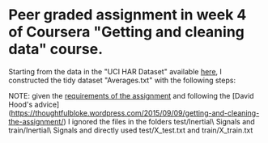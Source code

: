 # Peer graded assignment in week 4 of Coursera "Getting and cleaning data" course.

Starting from the data in the "UCI HAR Dataset" available [here](https://d396qusza40orc.cloudfront.net/getdata%2Fprojectfiles%2FUCI%20HAR%20Dataset.zip), I constructed the tidy dataset "Averages.txt" with the following steps:



NOTE: given the [requirements of the assignment](https://www.coursera.org/learn/data-cleaning/peer/FIZtT/getting-and-cleaning-data-course-project) and following the [David Hood's advice] (https://thoughtfulbloke.wordpress.com/2015/09/09/getting-and-cleaning-the-assignment/) I ignored the files in the folders test/Inertial\ Signals and train/Inertial\ Signals and directly used test/X_test.txt and train/X_train.txt 
